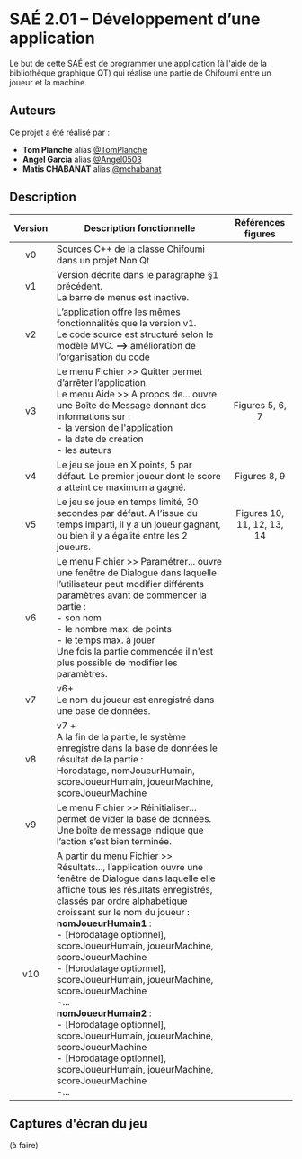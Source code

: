# SAÉ 2.01 – Développement d’une application

Le but de cette SAÉ est de programmer une application (à l'aide de la bibliothèque graphique QT)
qui réalise une partie de Chifoumi entre un joueur et la machine.


## Auteurs

Ce projet a été réalisé par :

* **Tom Planche** alias [@TomPlanche](https://github.com/TomPlanche)
* **Angel Garcia** alias [@Angel0503](https://github.com/Angel0503)
* **Matis CHABANAT** alias [@mchabanat](https://github.com/mchabanat)


## Description

<table>
    <thead>
        <tr>
            <th align="center">Version</th>
            <th align="center">Description fonctionnelle</th>
            <th align="center">Références figures</th>
        </tr>
    </thead>
    <tbody>
        <tr>
            <td align="center">v0</td>
            <td align="left">Sources C++ de la classe Chifoumi dans un projet Non Qt</td>
            <td align="center"></td>
        </tr>
        <tr>
            <td align="center">v1</td>
            <td align="left">Version décrite dans le paragraphe §1 précédent.<br> La barre de menus est inactive.</td>
            <td align="center"></td>
        </tr>
        <tr>
            <td align="center">v2</td>
            <td align="left">L’application offre les mêmes fonctionnalités que la version v1.<br>
            Le code source est structuré selon le modèle MVC. <strong>--></strong> amélioration de l’organisation du code</td>
            <td align="center"></td>
        </tr>
        <tr>
            <td align="center">v3</td>
            <td align="left">Le menu <a color="blue">Fichier >> Quitter</a> permet d’arrêter l’application.<br>
            Le menu <a color="blue">Aide >> A propos de...</a> ouvre une Boîte de Message donnant des informations sur :
            <br>
            - la version de l'application<br>
            - la date de création<br>
            - les auteurs<br>
            </td>
            <td align="center">Figures 5, 6, 7</td>
        </tr><tr>
            <td align="center">v4</td>
            <td align="left">Le jeu se joue en X points, 5 par défaut. Le premier joueur dont le score a atteint ce maximum a gagné.</td>
            <td align="center">Figures 8, 9</td>
        </tr>
        <tr>
            <td align="center">v5</td>
            <td align="left">Le jeu se joue en temps limité, 30 secondes par défaut. A l’issue du temps imparti, il y a un joueur gagnant, ou bien il y a égalité entre les 2 joueurs.</td>
            <td align="center">Figures 10, 11, 12, 13, 14</td>
        </tr>
        <tr>
            <td align="center">v6</td>
            <td align="left">Le menu <a color="blue">Fichier >> Paramétrer... </a>ouvre une fenêtre de Dialogue dans laquelle l’utilisateur peut modifier différents paramètres avant de commencer la partie :<br>
            - son nom<br>
            - le nombre max. de points<br>
            - le temps max. à jouer<br>
            Une fois la partie commencée il n'est plus possible de modifier les paramètres.
            </td>
            <td align="center"></td>
        </tr>
        <tr>
            <td align="center">v7</td>
            <td align="left">v6+<br>
            Le nom du joueur est enregistré dans une base de données.</td>
            <td align="center"></td>
        </tr>
        <tr>
            <td align="center">v8</td>
            <td align="left">v7 +<br>
            A la fin de la partie, le système enregistre dans la base de données le résultat de la partie :<br>
            Horodatage, nomJoueurHumain, scoreJoueurHumain, joueurMachine, scoreJoueurMachine</td>
            <td align="center"></td>
        </tr>
        <tr>
            <td align="center">v9</td>
            <td align="left">Le menu <a color="blue">Fichier >> Réinitialiser...</a> permet de vider la base de données. Une boîte de message indique que l’action s’est bien terminée.</td>
            <td align="center"></td>
        </tr>
        <tr>
            <td align="center">v10</td>
            <td align="left">A partir du menu <a color="blue">Fichier >> Résultats...</a>, l’application ouvre une fenêtre de Dialogue dans laquelle elle affiche tous les résultats enregistrés, classés par ordre alphabétique croissant sur le nom du joueur :<br>
            <strong>nomJoueurHumain1</strong> :<br>
            - [Horodatage optionnel], scoreJoueurHumain, joueurMachine, scoreJoueurMachine<br>
            - [Horodatage optionnel], scoreJoueurHumain, joueurMachine, scoreJoueurMachine<br>
            -...<br>
            <strong>nomJoueurHumain2</strong> :<br>
            - [Horodatage optionnel], scoreJoueurHumain, joueurMachine, scoreJoueurMachine<br>
            - [Horodatage optionnel], scoreJoueurHumain, joueurMachine, scoreJoueurMachine<br>
            -...</td>
            <td align="center"></td>
        </tr>
    </tbody>
</table>

## Captures d'écran du jeu

(à faire)